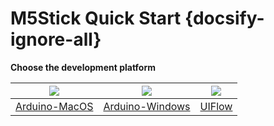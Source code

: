 # M5Stick Quick Start {docsify-ignore-all}

**Choose the development platform**

|<img src="assets/img/macos-logo.png"> | <img src="assets/img/windows-logo.png"> | <img src="assets/img/uiflow-logo.png">|
|:---:|:---:|:---:|
|[Arduino-MacOS](en/quick_start/m5stick/m5stick_quick_start_with_arduino_MacOS) | [Arduino-Windows](en/quick_start/m5stick/m5stick_quick_start_with_arduino_Windows) | [UIFlow](en/quick_start/m5stick/m5stick_quick_start_with_uiflow)|
